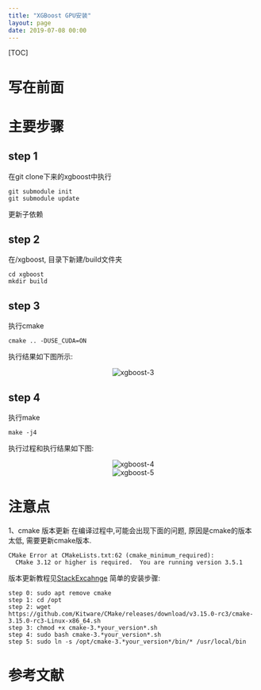 ```yaml
---
title: "XGBoost GPU安装"
layout: page
date: 2019-07-08 00:00
---
```

[TOC]

# 写在前面

# 主要步骤

## step 1
在git clone下来的xgboost中执行
```
git submodule init
git submodule update
```
更新子依赖
## step 2
在/xgboost, 目录下新建/build文件夹
```
cd xgboost
mkdir build
```
## step 3
执行cmake
```
cmake .. -DUSE_CUDA=ON
```
执行结果如下图所示:
<center><img src="/wiki/static/images/essemble/xgboost/xgboost_3.jpg" alt="xgboost-3"/></center>

## step 4
执行make
```
make -j4
```
执行过程和执行结果如下图:
<center><img src="/wiki/static/images/essemble/xgboost/xgboost_4.jpg" alt="xgboost-4"/></center>

<center><img src="/wiki/static/images/essemble/xgboost/xgboost_5.jpg" alt="xgboost-5"/></center>

# 注意点
1、cmake 版本更新
在编译过程中,可能会出现下面的问题, 原因是cmake的版本太低, 需要更新cmake版本.
```
CMake Error at CMakeLists.txt:62 (cmake_minimum_required):
  CMake 3.12 or higher is required.  You are running version 3.5.1
```
版本更新教程见[StackExcahnge](https://askubuntu.com/questions/829310/how-to-upgrade-cmake-in-ubuntu)
简单的安装步骤:
```
step 0: sudo apt remove cmake
step 1: cd /opt
step 2: wget https://github.com/Kitware/CMake/releases/download/v3.15.0-rc3/cmake-3.15.0-rc3-Linux-x86_64.sh
step 3: chmod +x cmake-3.*your_version*.sh
step 4: sudo bash cmake-3.*your_version*.sh
step 5: sudo ln -s /opt/cmake-3.*your_version*/bin/* /usr/local/bin
```


# 参考文献